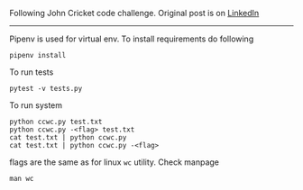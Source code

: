 Following John Cricket code challenge. Original post is on [LinkedIn](https://www.linkedin.com/pulse/coding-challenge-1-john-crickett%3FtrackingId=dE0jIZinRmmvvWUXWih5JQ%253D%253D/?trackingId=dE0jIZinRmmvvWUXWih5JQ%3D%3D)

---
Pipenv is used for virtual env. To install requirements do following
```
pipenv install
```
To run tests
```
pytest -v tests.py
```
To run system
```
python ccwc.py test.txt
python ccwc.py -<flag> test.txt
cat test.txt | python ccwc.py
cat test.txt | python ccwc.py -<flag>
```

flags are the same as for linux `wc` utility. Check manpage
```
man wc
```